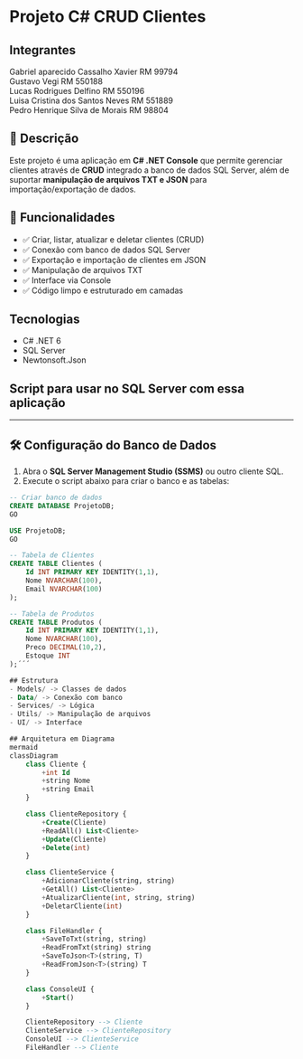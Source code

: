 # Projeto C# CRUD Clientes

## Integrantes
Gabriel aparecido Cassalho Xavier RM 99794  
Gustavo Vegi RM 550188  
Lucas Rodrigues Delfino RM 550196  
Luisa Cristina dos Santos Neves RM 551889  
Pedro Henrique Silva de Morais RM 98804  


## 📌 Descrição
Este projeto é uma aplicação em **C# .NET Console** que permite gerenciar clientes através de **CRUD** integrado a banco de dados SQL Server, além de suportar **manipulação de arquivos TXT e JSON** para importação/exportação de dados.

## 🎯 Funcionalidades
- ✅ Criar, listar, atualizar e deletar clientes (CRUD)
- ✅ Conexão com banco de dados SQL Server
- ✅ Exportação e importação de clientes em JSON
- ✅ Manipulação de arquivos TXT
- ✅ Interface via Console
- ✅ Código limpo e estruturado em camadas

## Tecnologias
- C# .NET 6
- SQL Server
- Newtonsoft.Json

## Script para usar no SQL Server com essa aplicação

---

## 🛠️ Configuração do Banco de Dados

1. Abra o **SQL Server Management Studio (SSMS)** ou outro cliente SQL.
2. Execute o script abaixo para criar o banco e as tabelas:

```sql
-- Criar banco de dados
CREATE DATABASE ProjetoDB;
GO

USE ProjetoDB;
GO

-- Tabela de Clientes
CREATE TABLE Clientes (
    Id INT PRIMARY KEY IDENTITY(1,1),
    Nome NVARCHAR(100),
    Email NVARCHAR(100)
);

-- Tabela de Produtos
CREATE TABLE Produtos (
    Id INT PRIMARY KEY IDENTITY(1,1),
    Nome NVARCHAR(100),
    Preco DECIMAL(10,2),
    Estoque INT
);´´´

## Estrutura
- Models/ -> Classes de dados
- Data/ -> Conexão com banco
- Services/ -> Lógica
- Utils/ -> Manipulação de arquivos
- UI/ -> Interface

## Arquitetura em Diagrama 
mermaid
classDiagram
    class Cliente {
        +int Id
        +string Nome
        +string Email
    }

    class ClienteRepository {
        +Create(Cliente)
        +ReadAll() List<Cliente>
        +Update(Cliente)
        +Delete(int)
    }

    class ClienteService {
        +AdicionarCliente(string, string)
        +GetAll() List<Cliente>
        +AtualizarCliente(int, string, string)
        +DeletarCliente(int)
    }

    class FileHandler {
        +SaveToTxt(string, string)
        +ReadFromTxt(string) string
        +SaveToJson<T>(string, T)
        +ReadFromJson<T>(string) T
    }

    class ConsoleUI {
        +Start()
    }

    ClienteRepository --> Cliente
    ClienteService --> ClienteRepository
    ConsoleUI --> ClienteService
    FileHandler --> Cliente

